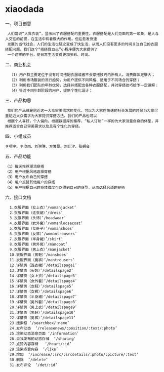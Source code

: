 # xiaodada
一、项目创意

     人们常说“人靠衣装”，显示出了衣服搭配的重要性，衣服搭配是人们见面的第一印象，是人与人交往的前提，在生活中有着极大的作用。但在愈发快速
     发展的当代社会，人们的生活也随之变成了快生活，从而人们没有更多的时间关注自己的衣服搭配问题。我们这个“搭搭我自己”小程序便为大家提供了
     一个这样的平台，使日常生活变得更加多彩、时尚。
二、商业机会

      （1）用户群主要定位于没有时间搭配衣服或者不会穿搭技巧的所有人。消费群体足够大；
      （2）利用市场服装的流行趋势，为用户提供不同风格、适用于不同场合的穿搭；
      （3）利用我们团队的年龄优势，选择并搭配出各种衣服搭配，并对穿搭技巧给予一定讲解；
      （4）针对不同年龄阶段的用户，提供个性化设计；
三、产品构思

     我们的产品就是贴近这一大众审美需求的变化，可以为大家在快速的社会发展的时候为大家尽量贴近大众需求为大家提供穿搭方法。我们的产品也可以
     根据个人喜好，个人偏向，根据数据库的推荐，“私人订制”一样的为大家测量自身的体型，并推荐适合自己审美需求以及具有个性化的穿搭。
四、小组成员

    李项宇、李欣雨、刘琳琳、方誉蔓、刘佳汐、张朝会
 五、产品功能

    （1）每天推荐潮流穿搭
    （2）用户根据风格选择穿搭
    （3）用户发布自己的穿搭
    （4）用户点赞其他用户的穿搭
    （5）用户根据自己的身体维度可以得到自己的身型，从而选择合适的穿搭
六、接口文档

      1.衣服界面（女上衣）’/womanjacket’
      2.衣服界面（连衣裙）’/dress’
      3.衣服界面（头饰）’/headwear’
      4.衣服界面（女外套）’/womanloosecoat’
      5.衣服界面（女鞋子）’/womanshoes’
      6.衣服界面（女裤）’/womantrousers’
      7.衣服界面（半身裙）’/skirt’
      8.衣服界面（男外套）’/mancoat’
      9.衣服界面（男上衣）’/manjacket’
      10.衣服界面（男鞋）’/manshoes’
      11.衣服界面（男裤）’/mantrousers’
      12.详情页（连衣裙）’/detailspage1’
      13.详情页（头饰）’/detailspage2’
      14.详情页（女上衣）’/detailspage3’
      15.详情页（女外套）’/detailspage4’
      16.详情页（女鞋）’/detailspage5’
      17.详情页（女裤）’/detailspage6’
      18.详情页（半身裙）’/detailspage7’
      19.详情页（男外套）’/detailspage8’
      20.详情页（男上衣）’/detailspage9’
      21.详情页（男鞋）’/detailspage10’
      22.详情页（男裤）’/detailspage11’
      23.搜索框 ’/searchbox/:name’
      24.发布动态  ’/releasenews/:position/:text/:photo’
      25.渲染动态消息页面 ‘/information’ 
      26.自我发布的动态存储  ‘/sharing’
      27.点赞内容存储   ‘/heart/:id’
      28.渲染点赞内容  ‘/like’
      29.增加  ‘/increase/:src/:srcdetails/:photo/:picture/:text’
      30.删除  ‘/delete’
      31.发布评论  ‘/det/:id’

